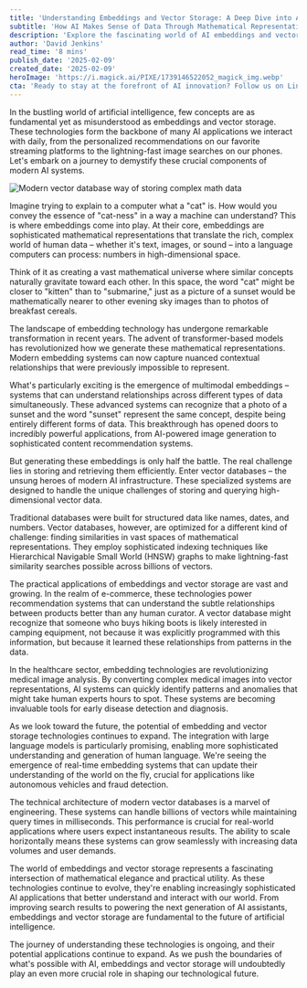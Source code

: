 ```yaml
---
title: 'Understanding Embeddings and Vector Storage: A Deep Dive into AI''s Hidden Language'
subtitle: 'How AI Makes Sense of Data Through Mathematical Representations'
description: 'Explore the fascinating world of AI embeddings and vector storage - the technologies powering everything from personalized recommendations to lightning-fast image searches. Learn how these mathematical representations help computers understand our world and enable the next generation of AI applications.'
author: 'David Jenkins'
read_time: '8 mins'
publish_date: '2025-02-09'
created_date: '2025-02-09'
heroImage: 'https://i.magick.ai/PIXE/1739146522052_magick_img.webp'
cta: 'Ready to stay at the forefront of AI innovation? Follow us on LinkedIn at MagickAI for regular insights into groundbreaking technologies like embeddings and vector storage. Join our community of tech enthusiasts and industry experts!'
---
```


In the bustling world of artificial intelligence, few concepts are as fundamental yet as misunderstood as embeddings and vector storage. These technologies form the backbone of many AI applications we interact with daily, from the personalized recommendations on our favorite streaming platforms to the lightning-fast image searches on our phones. Let's embark on a journey to demystify these crucial components of modern AI systems.

![Modern vector database way of storing complex math data](https://i.magick.ai/PIXE/1739146522056_magick_img.webp)

Imagine trying to explain to a computer what a "cat" is. How would you convey the essence of "cat-ness" in a way a machine can understand? This is where embeddings come into play. At their core, embeddings are sophisticated mathematical representations that translate the rich, complex world of human data – whether it's text, images, or sound – into a language computers can process: numbers in high-dimensional space.

Think of it as creating a vast mathematical universe where similar concepts naturally gravitate toward each other. In this space, the word "cat" might be closer to "kitten" than to "submarine," just as a picture of a sunset would be mathematically nearer to other evening sky images than to photos of breakfast cereals.

The landscape of embedding technology has undergone remarkable transformation in recent years. The advent of transformer-based models has revolutionized how we generate these mathematical representations. Modern embedding systems can now capture nuanced contextual relationships that were previously impossible to represent.

What's particularly exciting is the emergence of multimodal embeddings – systems that can understand relationships across different types of data simultaneously. These advanced systems can recognize that a photo of a sunset and the word "sunset" represent the same concept, despite being entirely different forms of data. This breakthrough has opened doors to incredibly powerful applications, from AI-powered image generation to sophisticated content recommendation systems.

But generating these embeddings is only half the battle. The real challenge lies in storing and retrieving them efficiently. Enter vector databases – the unsung heroes of modern AI infrastructure. These specialized systems are designed to handle the unique challenges of storing and querying high-dimensional vector data.

Traditional databases were built for structured data like names, dates, and numbers. Vector databases, however, are optimized for a different kind of challenge: finding similarities in vast spaces of mathematical representations. They employ sophisticated indexing techniques like Hierarchical Navigable Small World (HNSW) graphs to make lightning-fast similarity searches possible across billions of vectors.

The practical applications of embeddings and vector storage are vast and growing. In the realm of e-commerce, these technologies power recommendation systems that can understand the subtle relationships between products better than any human curator. A vector database might recognize that someone who buys hiking boots is likely interested in camping equipment, not because it was explicitly programmed with this information, but because it learned these relationships from patterns in the data.

In the healthcare sector, embedding technologies are revolutionizing medical image analysis. By converting complex medical images into vector representations, AI systems can quickly identify patterns and anomalies that might take human experts hours to spot. These systems are becoming invaluable tools for early disease detection and diagnosis.

As we look toward the future, the potential of embedding and vector storage technologies continues to expand. The integration with large language models is particularly promising, enabling more sophisticated understanding and generation of human language. We're seeing the emergence of real-time embedding systems that can update their understanding of the world on the fly, crucial for applications like autonomous vehicles and fraud detection.

The technical architecture of modern vector databases is a marvel of engineering. These systems can handle billions of vectors while maintaining query times in milliseconds. This performance is crucial for real-world applications where users expect instantaneous results. The ability to scale horizontally means these systems can grow seamlessly with increasing data volumes and user demands.

The world of embeddings and vector storage represents a fascinating intersection of mathematical elegance and practical utility. As these technologies continue to evolve, they're enabling increasingly sophisticated AI applications that better understand and interact with our world. From improving search results to powering the next generation of AI assistants, embeddings and vector storage are fundamental to the future of artificial intelligence.

The journey of understanding these technologies is ongoing, and their potential applications continue to expand. As we push the boundaries of what's possible with AI, embeddings and vector storage will undoubtedly play an even more crucial role in shaping our technological future.